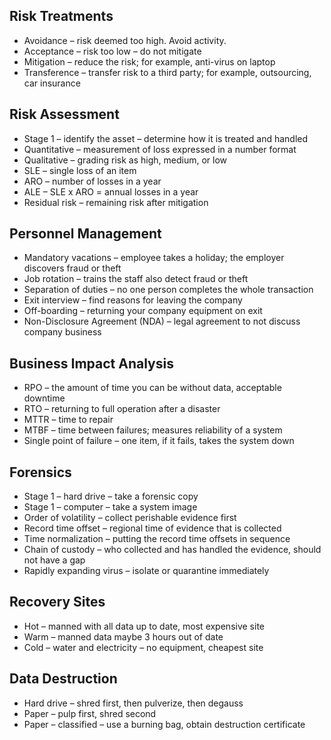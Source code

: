## Risk Treatments

+ Avoidance – risk deemed too high. Avoid activity.
+ Acceptance – risk too low – do not mitigate
+ Mitigation – reduce the risk; for example, anti-virus on laptop
+ Transference – transfer risk to a third party; for example, outsourcing, car insurance

## Risk Assessment

+ Stage 1 – identify the asset – determine how it is treated and handled
+ Quantitative – measurement of loss expressed in a number format
+ Qualitative – grading risk as high, medium, or low
+ SLE – single loss of an item
+ ARO – number of losses in a year
+ ALE – SLE x ARO = annual losses in a year
+ Residual risk – remaining risk after mitigation

## Personnel Management

+ Mandatory vacations – employee takes a holiday; the employer discovers fraud or theft
+ Job rotation – trains the staff also detect fraud or theft
+ Separation of duties – no one person completes the whole transaction
+ Exit interview – find reasons for leaving the company
+ Off-boarding – returning your company equipment on exit
+ Non-Disclosure Agreement (NDA) – legal agreement to not discuss company business

## Business Impact Analysis

+ RPO – the amount of time you can be without data, acceptable downtime
+ RTO – returning to full operation after a disaster
+ MTTR – time to repair
+ MTBF – time between failures; measures reliability of a system
+ Single point of failure – one item, if it fails, takes the system down

## Forensics

+ Stage 1 – hard drive – take a forensic copy
+ Stage 1 – computer – take a system image
+ Order of volatility – collect perishable evidence first
+ Record time offset – regional time of evidence that is collected
+ Time normalization – putting the record time offsets in sequence
+ Chain of custody – who collected and has handled the evidence, should not have a gap
+ Rapidly expanding virus – isolate or quarantine immediately

## Recovery Sites

+ Hot – manned with all data up to date, most expensive site
+ Warm – manned data maybe 3 hours out of date
+ Cold – water and electricity – no equipment, cheapest site

## Data Destruction

+ Hard drive – shred first, then pulverize, then degauss
+ Paper – pulp first, shred second
+ Paper – classified – use a burning bag, obtain destruction certificate
